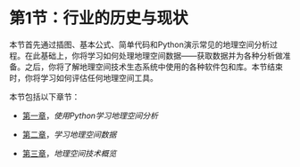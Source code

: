 # 第1节：行业的历史与现状

本节首先通过插图、基本公式、简单代码和Python演示常见的地理空间分析过程。在此基础上，你将学习如何处理地理空间数据——获取数据并为各种分析做准备。之后，你将了解地理空间技术生态系统中使用的各种软件包和库。本节结束时，你将学习如何评估任何地理空间工具。

本节包括以下章节：

+   [第一章](6b5bd08a-170c-4471-a3f3-d79d5b91f017.xhtml)，*使用Python学习地理空间分析*

+   [第二章](a7a60707-fb99-41d3-959c-7ed43a469c55.xhtml)，*学习地理空间数据*

+   [第三章](a5e439d1-e7fd-46b4-8fd3-8f811bfe73e4.xhtml)，*地理空间技术概览*
